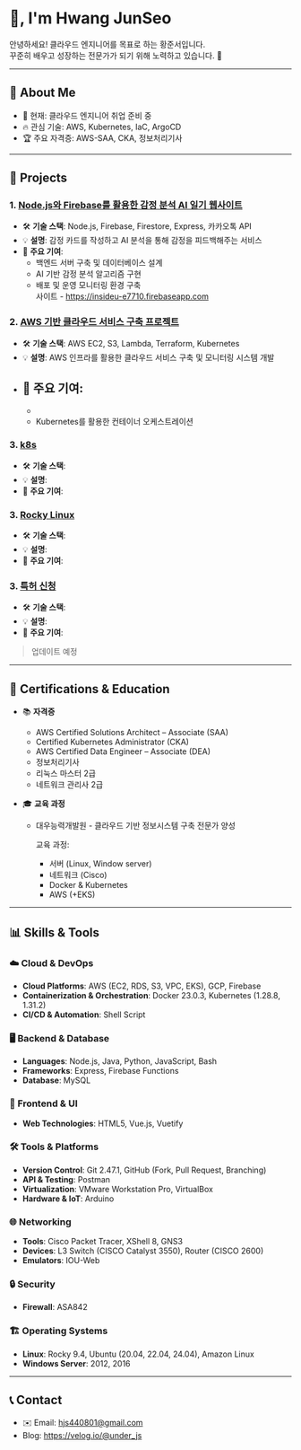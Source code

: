 #  👋, I'm Hwang JunSeo

안녕하세요! 클라우드 엔지니어를 목표로 하는 황준서입니다.  
꾸준히 배우고 성장하는 전문가가 되기 위해 노력하고 있습니다. 🚀

---

## 📂 About Me
- 🌱 현재: 클라우드 엔지니어 취업 준비 중  
- 🔥 관심 기술: AWS, Kubernetes, IaC, ArgoCD
- 🏆 주요 자격증: AWS-SAA, CKA, 정보처리기사

---

## 💼 Projects

### 1. [Node.js와 Firebase를 활용한 감정 분석 AI 일기 웹사이트](링크)
- 🛠 **기술 스택**: Node.js, Firebase, Firestore, Express, 카카오톡 API  
- 💡 **설명**: 감정 카드를 작성하고 AI 분석을 통해 감정을 피드백해주는 서비스  
- 🎯 **주요 기여**:
  - 백엔드 서버 구축 및 데이터베이스 설계  
  - AI 기반 감정 분석 알고리즘 구현  
  - 배포 및 운영 모니터링 환경 구축  
    사이트 - https://insideu-e7710.firebaseapp.com
### 2. [AWS 기반 클라우드 서비스 구축 프로젝트](링크)
- 🛠 **기술 스택**: AWS EC2, S3, Lambda, Terraform, Kubernetes  
- 💡 **설명**: AWS 인프라를 활용한 클라우드 서비스 구축 및 모니터링 시스템 개발  
- 🎯 **주요 기여**:
  -   
  -   
  - Kubernetes를 활용한 컨테이너 오케스트레이션  
### 3. [k8s](링크)
- 🛠 **기술 스택**: 
- 💡 **설명**: 
- 🎯 **주요 기여**:

### 3. [Rocky Linux](링크)
- 🛠 **기술 스택**: 
- 💡 **설명**: 
- 🎯 **주요 기여**:

### 3. [특허 신청](링크)
- 🛠 **기술 스택**: 
- 💡 **설명**: 
- 🎯 **주요 기여**:

> 업데이트 예정 
---

## 📜 Certifications & Education
- 📚 **자격증**  
  - AWS Certified Solutions Architect – Associate (SAA)  
  - Certified Kubernetes Administrator (CKA)  
  - AWS Certified Data Engineer – Associate (DEA)
  - 정보처리기사
  - 리눅스 마스터 2급
  - 네트워크 관리사 2급  

- 🎓 **교육 과정**  
  - 대우능력개발원 - 클라우드 기반 정보시스템 구축 전문가 양성

    교육 과정:
    
     - 서버 (Linux, Window server)
      - 네트워크 (Cisco)
      - Docker & Kubernetes
      - AWS (+EKS)
---


## 📊 Skills & Tools

### ☁️ Cloud & DevOps
- **Cloud Platforms**: AWS (EC2, RDS, S3, VPC, EKS), GCP, Firebase  
- **Containerization & Orchestration**: Docker 23.0.3, Kubernetes (1.28.8, 1.31.2)  
- **CI/CD & Automation**: Shell Script  

### 🖥️ Backend & Database
- **Languages**: Node.js, Java, Python, JavaScript, Bash  
- **Frameworks**: Express, Firebase Functions  
- **Database**: MySQL  

### 🎨 Frontend & UI
- **Web Technologies**: HTML5, Vue.js, Vuetify  

### 🛠️ Tools & Platforms
- **Version Control**: Git 2.47.1, GitHub (Fork, Pull Request, Branching)  
- **API & Testing**: Postman  
- **Virtualization**: VMware Workstation Pro, VirtualBox  
- **Hardware & IoT**: Arduino  

### 🌐 Networking
- **Tools**: Cisco Packet Tracer, XShell 8, GNS3  
- **Devices**: L3 Switch (CISCO Catalyst 3550), Router (CISCO 2600)  
- **Emulators**: IOU-Web  

### 🔒 Security
- **Firewall**: ASA842  

### 🏗️ Operating Systems
- **Linux**: Rocky 9.4, Ubuntu (20.04, 22.04, 24.04), Amazon Linux  
- **Windows Server**: 2012, 2016  


---

## 📞 Contact
- ✉️ Email: hjs440801@gmail.com
- Blog: https://velog.io/@under_js
